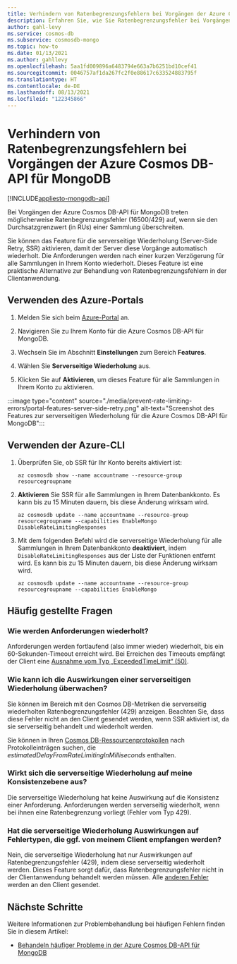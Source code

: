 ```yaml
---
title: Verhindern von Ratenbegrenzungsfehlern bei Vorgängen der Azure Cosmos DB-API für MongoDB
description: Erfahren Sie, wie Sie Ratenbegrenzungsfehler bei Vorgängen Ihrer Azure Cosmos DB-API für MongoDB mithilfe des SSR-Features (Server-Side Retry, serverseitige Wiederholung) vermeiden können.
author: gahl-levy
ms.service: cosmos-db
ms.subservice: cosmosdb-mongo
ms.topic: how-to
ms.date: 01/13/2021
ms.author: gahllevy
ms.openlocfilehash: 5aa1fd009896a6483794e663a7b6251bd10cef41
ms.sourcegitcommit: 0046757af1da267fc2f0e88617c633524883795f
ms.translationtype: HT
ms.contentlocale: de-DE
ms.lasthandoff: 08/13/2021
ms.locfileid: "122345866"
---
```

# <a name="prevent-rate-limiting-errors-for-azure-cosmos-db-api-for-mongodb-operations"></a>Verhindern von Ratenbegrenzungsfehlern bei Vorgängen der Azure Cosmos DB-API für MongoDB
[!INCLUDE[appliesto-mongodb-api](../includes/appliesto-mongodb-api.md)]

Bei Vorgängen der Azure Cosmos DB-API für MongoDB treten möglicherweise Ratenbegrenzungsfehler (16500/429) auf, wenn sie den Durchsatzgrenzwert (in RUs) einer Sammlung überschreiten. 

Sie können das Feature für die serverseitige Wiederholung (Server-Side Retry, SSR) aktivieren, damit der Server diese Vorgänge automatisch wiederholt. Die Anforderungen werden nach einer kurzen Verzögerung für alle Sammlungen in Ihrem Konto wiederholt. Dieses Feature ist eine praktische Alternative zur Behandlung von Ratenbegrenzungsfehlern in der Clientanwendung.

## <a name="use-the-azure-portal"></a>Verwenden des Azure-Portals

1. Melden Sie sich beim [Azure-Portal](https://portal.azure.com/) an.

1. Navigieren Sie zu Ihrem Konto für die Azure Cosmos DB-API für MongoDB.

1. Wechseln Sie im Abschnitt **Einstellungen** zum Bereich **Features**.

1. Wählen Sie **Serverseitige Wiederholung** aus.

1. Klicken Sie auf **Aktivieren**, um dieses Feature für alle Sammlungen in Ihrem Konto zu aktivieren.

:::image type="content" source="./media/prevent-rate-limiting-errors/portal-features-server-side-retry.png" alt-text="Screenshot des Features zur serverseitigen Wiederholung für die Azure Cosmos DB-API für MongoDB":::

## <a name="use-the-azure-cli"></a>Verwenden der Azure-CLI

1. Überprüfen Sie, ob SSR für Ihr Konto bereits aktiviert ist:

   ```azurecli-interactive
   az cosmosdb show --name accountname --resource-group resourcegroupname
   ```

1. **Aktivieren** Sie SSR für alle Sammlungen in Ihrem Datenbankkonto. Es kann bis zu 15 Minuten dauern, bis diese Änderung wirksam wird.

   ```azurecli-interactive
   az cosmosdb update --name accountname --resource-group resourcegroupname --capabilities EnableMongo DisableRateLimitingResponses
   ```

1. Mit dem folgenden Befehl wird die serverseitige Wiederholung für alle Sammlungen in Ihrem Datenbankkonto **deaktiviert**, indem `DisableRateLimitingResponses` aus der Liste der Funktionen entfernt wird. Es kann bis zu 15 Minuten dauern, bis diese Änderung wirksam wird.

   ```azurecli-interactive
   az cosmosdb update --name accountname --resource-group resourcegroupname --capabilities EnableMongo
   ```

## <a name="frequently-asked-questions"></a>Häufig gestellte Fragen

### <a name="how-are-requests-retried"></a>Wie werden Anforderungen wiederholt?

Anforderungen werden fortlaufend (also immer wieder) wiederholt, bis ein 60-Sekunden-Timeout erreicht wird. Bei Erreichen des Timeouts empfängt der Client eine [Ausnahme vom Typ „ExceededTimeLimit“ (50)](error-codes-solutions.md).

### <a name="how-can-i-monitor-the-effects-of-a-server-side-retry"></a>Wie kann ich die Auswirkungen einer serverseitigen Wiederholung überwachen?

Sie können im Bereich mit den Cosmos DB-Metriken die serverseitig wiederholten Ratenbegrenzungsfehler (429) anzeigen. Beachten Sie, dass diese Fehler nicht an den Client gesendet werden, wenn SSR aktiviert ist, da sie serverseitig behandelt und wiederholt werden.

Sie können in Ihren [Cosmos DB-Ressourcenprotokollen](../cosmosdb-monitor-resource-logs.md) nach Protokolleinträgen suchen, die *estimatedDelayFromRateLimitingInMilliseconds* enthalten.

### <a name="will-server-side-retry-affect-my-consistency-level"></a>Wirkt sich die serverseitige Wiederholung auf meine Konsistenzebene aus?

Die serverseitige Wiederholung hat keine Auswirkung auf die Konsistenz einer Anforderung. Anforderungen werden serverseitig wiederholt, wenn bei ihnen eine Ratenbegrenzung vorliegt (Fehler vom Typ 429).

### <a name="does-server-side-retry-affect-any-type-of-error-that-my-client-might-receive"></a>Hat die serverseitige Wiederholung Auswirkungen auf Fehlertypen, die ggf. von meinem Client empfangen werden?

Nein, die serverseitige Wiederholung hat nur Auswirkungen auf Ratenbegrenzungsfehler (429), indem diese serverseitig wiederholt werden. Dieses Feature sorgt dafür, dass Ratenbegrenzungsfehler nicht in der Clientanwendung behandelt werden müssen. Alle [anderen Fehler](error-codes-solutions.md) werden an den Client gesendet.

## <a name="next-steps"></a>Nächste Schritte

Weitere Informationen zur Problembehandlung bei häufigen Fehlern finden Sie in diesem Artikel:

* [Behandeln häufiger Probleme in der Azure Cosmos DB-API für MongoDB](error-codes-solutions.md)
